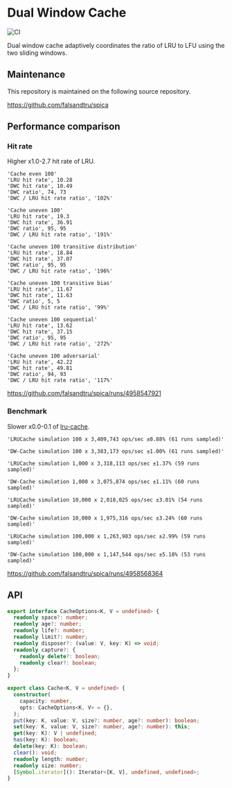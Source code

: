 # Dual Window Cache

![CI](https://github.com/falsandtru/dw-cache/workflows/CI/badge.svg)

Dual window cache adaptively coordinates the ratio of LRU to LFU using the two sliding windows.

## Maintenance

This repository is maintained on the following source repository.

https://github.com/falsandtru/spica

## Performance comparison

### Hit rate

Higher x1.0-2.7 hit rate of LRU.

```
'Cache even 100'
'LRU hit rate', 10.28
'DWC hit rate', 10.49
'DWC ratio', 74, 73
'DWC / LRU hit rate ratio', '102%'

'Cache uneven 100'
'LRU hit rate', 19.3
'DWC hit rate', 36.91
'DWC ratio', 95, 95
'DWC / LRU hit rate ratio', '191%'

'Cache uneven 100 transitive distribution'
'LRU hit rate', 18.84
'DWC hit rate', 37.07
'DWC ratio', 95, 95
'DWC / LRU hit rate ratio', '196%'

'Cache uneven 100 transitive bias'
'LRU hit rate', 11.67
'DWC hit rate', 11.63
'DWC ratio', 5, 5
'DWC / LRU hit rate ratio', '99%'

'Cache uneven 100 sequential'
'LRU hit rate', 13.62
'DWC hit rate', 37.15
'DWC ratio', 95, 95
'DWC / LRU hit rate ratio', '272%'

'Cache uneven 100 adversarial'
'LRU hit rate', 42.22
'DWC hit rate', 49.81
'DWC ratio', 94, 93
'DWC / LRU hit rate ratio', '117%'
```

https://github.com/falsandtru/spica/runs/4958547921

### Benchmark

Slower x0.0-0.1 of [lru-cache](https://www.npmjs.com/package/lru-cache).

```
'LRUCache simulation 100 x 3,409,743 ops/sec ±0.88% (61 runs sampled)'

'DW-Cache simulation 100 x 3,383,173 ops/sec ±1.00% (61 runs sampled)'

'LRUCache simulation 1,000 x 3,318,113 ops/sec ±1.37% (59 runs sampled)'

'DW-Cache simulation 1,000 x 3,075,874 ops/sec ±1.11% (60 runs sampled)'

'LRUCache simulation 10,000 x 2,018,025 ops/sec ±3.01% (54 runs sampled)'

'DW-Cache simulation 10,000 x 1,975,316 ops/sec ±3.24% (60 runs sampled)'

'LRUCache simulation 100,000 x 1,263,983 ops/sec ±2.99% (59 runs sampled)'

'DW-Cache simulation 100,000 x 1,147,544 ops/sec ±5.18% (53 runs sampled)'
```

https://github.com/falsandtru/spica/runs/4958568364

## API

```ts
export interface CacheOptions<K, V = undefined> {
  readonly space?: number;
  readonly age?: number;
  readonly life?: number;
  readonly limit?: number;
  readonly disposer?: (value: V, key: K) => void;
  readonly capture?: {
    readonly delete?: boolean;
    readonly clear?: boolean;
  };
}

export class Cache<K, V = undefined> {
  constructor(
    capacity: number,
    opts: CacheOptions<K, V> = {},
  );
  put(key: K, value: V, size?: number, age?: number): boolean;
  set(key: K, value: V, size?: number, age?: number): this;
  get(key: K): V | undefined;
  has(key: K): boolean;
  delete(key: K): boolean;
  clear(): void;
  readonly length: number;
  readonly size: number;
  [Symbol.iterator](): Iterator<[K, V], undefined, undefined>;
}
```
